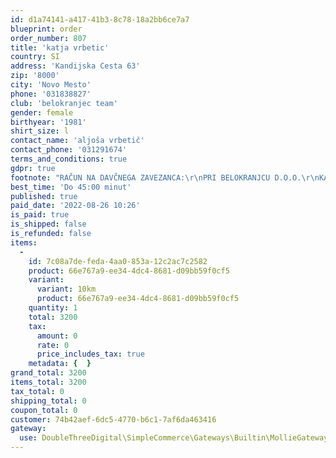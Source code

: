```yaml
---
id: d1a74141-a417-41b3-8c78-18a2bb6ce7a7
blueprint: order
order_number: 807
title: 'katja vrbetic'
country: SI
address: 'Kandijska Cesta 63'
zip: '8000'
city: 'Novo Mesto'
phone: '031838827'
club: 'belokranjec team'
gender: female
birthyear: '1981'
shirt_size: l
contact_name: 'aljoša vrbetič'
contact_phone: '031291674'
terms_and_conditions: true
gdpr: true
footnote: "RAČUN NA DAVČNEGA ZAVEZANCA:\r\nPRI BELOKRANJCU D.O.O.\r\nKANDIJSKA CESTA 63\r\n8000 NM\r\nSI43101801"
best_time: 'Do 45:00 minut'
published: true
paid_date: '2022-08-26 10:26'
is_paid: true
is_shipped: false
is_refunded: false
items:
  -
    id: 7c08a7de-feda-4aa0-853a-12c2ac7c2582
    product: 66e767a9-ee34-4dc4-8681-d09bb59f0cf5
    variant:
      variant: 10km
      product: 66e767a9-ee34-4dc4-8681-d09bb59f0cf5
    quantity: 1
    total: 3200
    tax:
      amount: 0
      rate: 0
      price_includes_tax: true
    metadata: {  }
grand_total: 3200
items_total: 3200
tax_total: 0
shipping_total: 0
coupon_total: 0
customer: 74b42aef-6dc5-4770-b6c1-7af6da463416
gateway:
  use: DoubleThreeDigital\SimpleCommerce\Gateways\Builtin\MollieGateway
---
```

